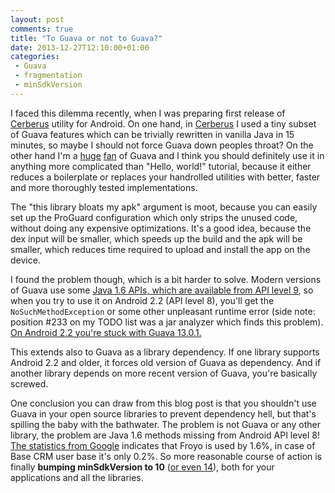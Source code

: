 ```yaml
---
layout: post
comments: true
title: "To Guava or not to Guava?"
date: 2013-12-27T12:10:00+01:00
categories:
 - Guava
 - fragmentation
 - minSdkVersion
---
```


I faced this dilemma recently, when I was preparing first release of [Cerberus](https://github.com/chalup/cerberus) utility for Android. On one hand, in [Cerberus](https://github.com/chalup/cerberus) I used a tiny subset of Guava features which can be trivially rewritten in vanilla Java in 15 minutes, so maybe I should not force Guava down peoples throat?  On the other hand I'm a [huge](/blog/2013/09/21/guava-goodies) [fan](/blog/2013/10/04/more-guava-goodies-abstractiterator) of Guava and I think you should definitely use it in anything more complicated than "Hello, world!" tutorial, because it either reduces a boilerplate or replaces your handrolled utilities with better, faster and more thoroughly tested implementations.

The "this library bloats my apk" argument is moot, because you can easily set up the ProGuard configuration which only strips the unused code, without doing any expensive optimizations. It's a good idea, because the dex input will be smaller, which speeds up the build and the apk will be smaller, which reduces time required to upload and install the app on the device.

I found the problem though, which is a bit harder to solve. Modern versions of Guava use some [Java 1.6 APIs, which are available from API level 9](http://developer.android.com/reference/java/util/NavigableSet.html), so when you try to use it on Android 2.2 (API level 8), you'll get the `NoSuchMethodException` or some other unpleasant runtime error (side note: position #233 on my TODO list was a jar analyzer which finds this problem). [On Android 2.2 you're stuck with Guava 13.0.1.](/blog/2013/06/26/guava-and-minsdkversion)

This extends also to Guava as a library dependency. If one library supports Android 2.2 and older, it forces old version of Guava as dependency. And if another library depends on more recent version of Guava, you're basically screwed.

One conclusion you can draw from this blog post is that you shouldn't use Guava in your open source libraries to prevent dependency hell, but that's spilling the baby with the bathwater. The problem is not Guava or any other library, the problem are Java 1.6 methods missing from Android API level 8! [The statistics from Google](http://developer.android.com/about/dashboards/index.html) indicates that Froyo is used by 1.6%, in case of Base CRM user base it's only 0.2%. So more reasonable course of action is finally **bumping minSdkVersion to 10** ([or even 14](http://dannyroa.com/2013/10/17/why-its-time-to-support-only-android-4-0-and-above/)), both for your applications and all the libraries.
